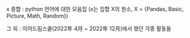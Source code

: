 x 종합 : python 언어에 대한 모음집
(x는 집합 X의 원소, X = {Pandas, Basic, Picture, Math, Random})

그 외 : 이어드림스쿨(2022年 4月 ~ 2022年 12月)에서 했던 각종 활동들
